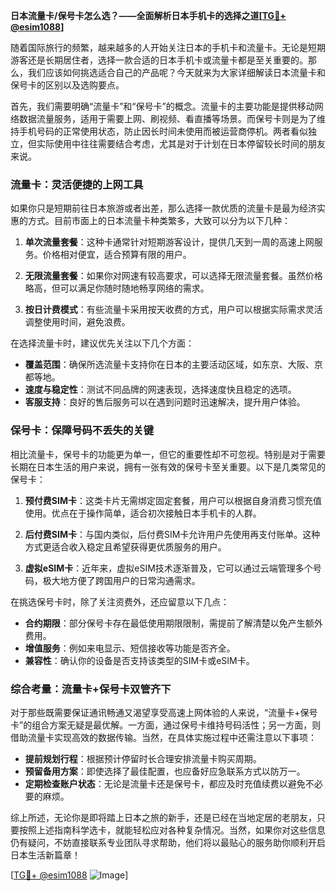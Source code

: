 **日本流量卡/保号卡怎么选？——全面解析日本手机卡的选择之道[[TG💪+ @esim1088](https://t.me/s/esim1088)]**

随着国际旅行的频繁，越来越多的人开始关注日本的手机卡和流量卡。无论是短期游客还是长期居住者，选择一款合适的日本手机卡或流量卡都是至关重要的。那么，我们应该如何挑选适合自己的产品呢？今天就来为大家详细解读日本流量卡和保号卡的区别以及选购要点。

首先，我们需要明确“流量卡”和“保号卡”的概念。流量卡的主要功能是提供移动网络数据流量服务，适用于需要上网、刷视频、看直播等场景。而保号卡则是为了维持手机号码的正常使用状态，防止因长时间未使用而被运营商停机。两者看似独立，但实际使用中往往需要结合考虑，尤其是对于计划在日本停留较长时间的朋友来说。

### 流量卡：灵活便捷的上网工具

如果你只是短期前往日本旅游或者出差，那么选择一款优质的流量卡是最为经济实惠的方式。目前市面上的日本流量卡种类繁多，大致可以分为以下几种：

1. **单次流量套餐**：这种卡通常针对短期游客设计，提供几天到一周的高速上网服务。价格相对便宜，适合预算有限的用户。
   
2. **无限流量套餐**：如果你对网速有较高要求，可以选择无限流量套餐。虽然价格略高，但可以满足你随时随地畅享网络的需求。

3. **按日计费模式**：有些流量卡采用按天收费的方式，用户可以根据实际需求灵活调整使用时间，避免浪费。

在选择流量卡时，建议优先关注以下几个方面：
- **覆盖范围**：确保所选流量卡支持你在日本的主要活动区域，如东京、大阪、京都等地。
- **速度与稳定性**：测试不同品牌的网速表现，选择速度快且稳定的选项。
- **客服支持**：良好的售后服务可以在遇到问题时迅速解决，提升用户体验。

### 保号卡：保障号码不丢失的关键

相比流量卡，保号卡的功能更为单一，但它的重要性却不可忽视。特别是对于需要长期在日本生活的用户来说，拥有一张有效的保号卡至关重要。以下是几类常见的保号卡：

1. **预付费SIM卡**：这类卡片无需绑定固定套餐，用户可以根据自身消费习惯充值使用。优点在于操作简单，适合初次接触日本手机卡的人群。

2. **后付费SIM卡**：与国内类似，后付费SIM卡允许用户先使用再支付账单。这种方式更适合收入稳定且希望获得更优质服务的用户。

3. **虚拟eSIM卡**：近年来，虚拟eSIM技术逐渐普及，它可以通过云端管理多个号码，极大地方便了跨国用户的日常沟通需求。

在挑选保号卡时，除了关注资费外，还应留意以下几点：
- **合约期限**：部分保号卡存在最低使用期限限制，需提前了解清楚以免产生额外费用。
- **增值服务**：例如来电显示、短信接收等功能是否齐全。
- **兼容性**：确认你的设备是否支持该类型的SIM卡或eSIM卡。

### 综合考量：流量卡+保号卡双管齐下

对于那些既需要保证通讯畅通又渴望享受高速上网体验的人来说，“流量卡+保号卡”的组合方案无疑是最优解。一方面，通过保号卡维持号码活性；另一方面，则借助流量卡实现高效的数据传输。当然，在具体实施过程中还需注意以下事项：

- **提前规划行程**：根据预计停留时长合理安排流量卡购买周期。
- **预留备用方案**：即使选择了最佳配置，也应备好应急联系方式以防万一。
- **定期检查账户状态**：无论是流量卡还是保号卡，都应及时充值续费以避免不必要的麻烦。

综上所述，无论你是即将踏上日本之旅的新手，还是已经在当地定居的老朋友，只要按照上述指南科学选卡，就能轻松应对各种复杂情况。当然，如果你对这些信息仍有疑问，不妨直接联系专业团队寻求帮助，他们将以最贴心的服务助你顺利开启日本生活新篇章！

[[TG💪+ @esim1088](https://t.me/s/esim1088) ![Image](https://i.postimg.cc/4NQfJmqS/Snipaste-2025-05-13-00-14-12.png)]